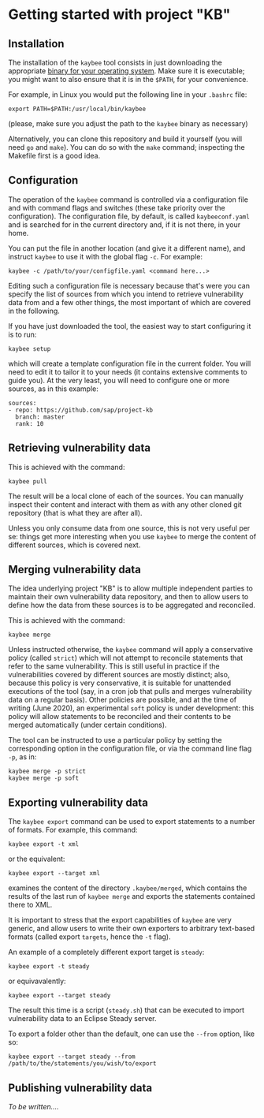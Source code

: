 # Getting started with project "KB"

## Installation

The installation of the `kaybee` tool consists in just downloading the appropriate
[binary for your operating system](https://github.com/SAP/project-kb/releases).
Make sure it is executable; you might want to also ensure that it is in the `$PATH`, for your convenience.

For example, in Linux you would put the following line in your `.bashrc` file:

    export PATH=$PATH:/usr/local/bin/kaybee

(please, make sure you adjust the path to the `kaybee` binary as necessary)

Alternatively, you can clone this repository and build it yourself (you will need `go` and `make`).
You can do so with the `make` command; inspecting the Makefile first is a good idea.

## Configuration

The operation of the `kaybee` command is controlled via a configuration file and with
command flags and switches (these take priority over the configuration).
The configuration file, by default, is called `kaybeeconf.yaml` and is searched for
in the current directory and, if it is not there, in your home.

You can put the file in another location (and give it a different name), and
instruct `kaybee` to use it with the global flag `-c`. For example:

    kaybee -c /path/to/your/configfile.yaml <command here...>

Editing such a configuration file is necessary because that's were you can specify the list
of sources from which you intend to retrieve vulnerability data from and
a few other things, the most important of which are covered in the following.

If you have just downloaded the tool, the easiest way to start configuring
it is to run:

    kaybee setup

which will create a template configuration file in the current folder. You
will need to edit it to tailor it to your needs (it contains extensive comments
to guide you). At the very least, you will need to configure one or more sources,
as in this example:

    sources:
    - repo: https://github.com/sap/project-kb
      branch: master
      rank: 10


## Retrieving vulnerability data

This is achieved with the command:

    kaybee pull

The result will be a local clone of each of the sources. You can
manually inspect their content and interact with them as with any
other cloned git repository (that is what they are after all).

Unless you only consume data from one source, this is not very useful
per se: things get more interesting when you use `kaybee` to merge
the content of different sources, which is covered next.

## Merging  vulnerability data

The idea underlying project "KB" is to allow multiple independent
parties to maintain their own vulnerability data repository, and then
to allow users to define how the data from these sources is to be aggregated
and reconciled.

This is achieved with the command:

    kaybee merge

Unless instructed otherwise, the `kaybee` command will apply a conservative
policy (called `strict`) which will not attempt to reconcile statements
that refer to the same vulnerability. This is still useful in practice if
the vulnerabilities covered by different sources are mostly distinct; also,
because this policy is very conservative, it is suitable for unattended
executions of the tool (say, in a cron job that pulls and merges vulnerability
data on a regular basis). Other policies are possible, and at the time of writing
(June 2020), an experimental `soft` policy is under development: this policy
will allow statements to be reconciled and their contents to be merged automatically
(under certain conditions).

The tool can be instructed to use a particular policy by setting the corresponding
option in the configuration file, or via the command line flag `-p`, as in:

    kaybee merge -p strict
    kaybee merge -p soft



## Exporting vulnerability data

The `kaybee export` command can be used to export statements to a number of formats.
For example, this command:

    kaybee export -t xml

or the equivalent:

    kaybee export --target xml

examines the content of the directory `.kaybee/merged`, which contains the results of
the last run of `kaybee merge` and exports the statements contained there to XML.

It is important to stress that the export capabilities of `kaybee` are very generic, and
allow users to write their own exporters to arbitrary text-based formats (called export `targets`, hence
the `-t` flag).

An example of a completely different export target is `steady`:

    kaybee export -t steady

or equivavalently:

    kaybee export --target steady

The result this time is a script (`steady.sh`) that can be executed to import
vulnerability data to an Eclipse Steady server.

To export a folder other than the default, one can use the `--from` option, like so:

    kaybee export --target steady --from /path/to/the/statements/you/wish/to/export

## Publishing  vulnerability data

*To be written....*